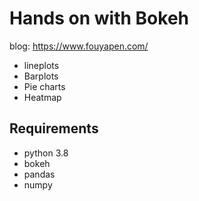 # Hands on with Bokeh 

blog: https://www.fouyapen.com/ 

- lineplots
- Barplots
- Pie charts
- Heatmap

## Requirements 
- python 3.8
- bokeh
- pandas 
- numpy
